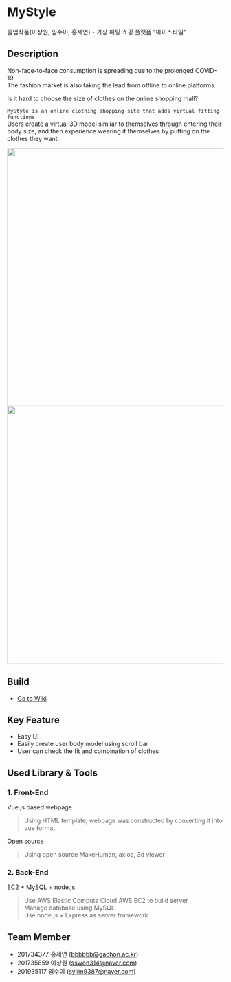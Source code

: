 # MyStyle
졸업작품(이상원, 임수이, 홍세연) - 가상 피팅 쇼핑 플랫폼 "마이스타일"

## Description

Non-face-to-face consumption is spreading due to the prolonged COVID-19. <br>
The fashion market is also taking the lead from offline to online platforms.

Is it hard to choose the size of clothes on the online shopping mall? 

`MyStyle is an online clothing shopping site that adds virtual fitting functions`<br>
Users create a virtual 3D model similar to themselves through entering their body size, and then experience wearing it themselves by putting on the clothes they want.

<div>
  <img src="https://user-images.githubusercontent.com/76082792/166139682-c44c4154-de93-4fec-a8a6-d6fbd4ac59d3.gif" width="800" height="600"/>
  <img src="https://user-images.githubusercontent.com/76082792/166139696-07b26aba-4acc-443a-b955-ca70e5b01b13.gif" width="800" height="600"/>
</div>


## Build
* [Go to Wiki](https://github.com/sswon314/MyStyle/wiki/How-to-use)


## Key Feature
* Easy UI
* Easily create user body model using scroll bar
* User can check the fit and combination of clothes


## Used Library & Tools
### 1. Front-End
  Vue.js based webpage
  > Using HTML template, webpage was constructed by converting it into vue format

  Open source
  > Using open source MakeHuman, axios, 3d viewer

### 2. Back-End
  EC2 + MySQL + node.js
  > Use AWS Elastic Compute Cloud AWS EC2 to build server <br>
  > Manage database using MySQL <br>
  > Use node.js + Express as server framework <br>


## Team Member
* 201734377 홍세연 (bbbbbb@gachon.ac.kr)
* 201735859 이상원 (sswon314@naver.com)
* 201935117 임수이 (sylim9387@naver.com)
